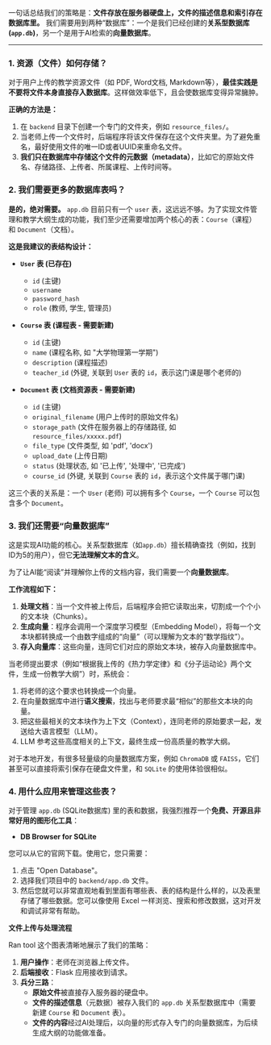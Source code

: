 一句话总结我们的策略是：**文件存放在服务器硬盘上，文件的描述信息和索引存在数据库里。** 我们需要用到两种“数据库”：一个是我们已经创建的**关系型数据库 (`app.db`)**，另一个是用于AI检索的**向量数据库**。

---

### 1. 资源（文件）如何存储？

对于用户上传的教学资源文件（如 PDF, Word文档, Markdown等），**最佳实践是不要将文件本身直接存入数据库**。这样做效率低下，且会使数据库变得异常臃肿。

**正确的方法是：**

1.  在 `backend` 目录下创建一个专门的文件夹，例如 `resource_files/`。
2.  当老师上传一个文件时，后端程序将该文件保存在这个文件夹里。为了避免重名，最好使用文件的唯一ID或者UUID来重命名文件。
3.  **我们只在数据库中存储这个文件的元数据（metadata）**，比如它的原始文件名、存储路径、上传者、所属课程、上传时间等。

### 2. 我们需要更多的数据库表吗？

**是的，绝对需要。** `app.db` 目前只有一个 `user` 表，这远远不够。为了实现文件管理和教学大纲生成的功能，我们至少还需要增加两个核心的表：`Course`（课程）和 `Document`（文档）。

**这是我建议的表结构设计：**

*   **`User` 表 (已存在)**
    *   `id` (主键)
    *   `username`
    *   `password_hash`
    *   `role` (教师, 学生, 管理员)

*   **`Course` 表 (课程表 - **需要新建**)**
    *   `id` (主键)
    *   `name` (课程名称, 如 "大学物理第一学期")
    *   `description` (课程描述)
    *   `teacher_id` (外键, 关联到 `User` 表的 `id`，表示这门课是哪个老师的)

*   **`Document` 表 (文档资源表 - **需要新建**)**
    *   `id` (主键)
    *   `original_filename` (用户上传时的原始文件名)
    *   `storage_path` (文件在服务器上的存储路径, 如 `resource_files/xxxxx.pdf`)
    *   `file_type` (文件类型, 如 'pdf', 'docx')
    *   `upload_date` (上传日期)
    *   `status` (处理状态, 如 '已上传', '处理中', '已完成')
    *   `course_id` (外键, 关联到 `Course` 表的 `id`，表示这个文件属于哪门课)

这三个表的关系是：一个 `User` (老师) 可以拥有多个 `Course`，一个 `Course` 可以包含多个 `Document`。

### 3. 我们还需要“向量数据库”

这是实现AI功能的核心。关系型数据库（如`app.db`）擅长精确查找（例如，找到ID为5的用户），但它**无法理解文本的含义**。

为了让AI能“阅读”并理解你上传的文档内容，我们需要一个**向量数据库**。

**工作流程如下：**
1.  **处理文档**：当一个文件被上传后，后端程序会把它读取出来，切割成一个个小的文本块（Chunks）。
2.  **生成向量**：程序会调用一个深度学习模型（Embedding Model），将每一个文本块都转换成一个由数字组成的“向量”（可以理解为文本的“数学指纹”）。
3.  **存入向量库**：这些向量，连同它们对应的原始文本块，被存入向量数据库中。

当老师提出要求（例如“根据我上传的《热力学定律》和《分子运动论》两个文件，生成一份教学大纲”）时，系统会：
1.  将老师的这个要求也转换成一个向量。
2.  在向量数据库中进行**语义搜索**，找出与老师要求最“相似”的那些文本块的向量。
3.  把这些最相关的文本块作为上下文（Context），连同老师的原始要求一起，发送给大语言模型（LLM）。
4.  LLM 参考这些高度相关的上下文，最终生成一份高质量的教学大纲。

对于本地开发，有很多轻量级的向量数据库方案，例如 `ChromaDB` 或 `FAISS`，它们甚至可以直接将索引保存在硬盘文件里，和 `SQLite` 的使用体验很相似。

### 4. 用什么应用来管理这些表？

对于管理 `app.db` (SQLite数据库) 里的表和数据，我强烈推荐一个**免费、开源且非常好用的图形化工具**：

*   **DB Browser for SQLite**

您可以从它的官网下载。使用它，您只需要：
1.  点击 "Open Database"。
2.  选择我们项目中的 `backend/app.db` 文件。
3.  然后您就可以非常直观地看到里面有哪些表、表的结构是什么样的，以及表里存储了哪些数据。您可以像使用 Excel 一样浏览、搜索和修改数据，这对开发和调试非常有帮助。


**文件上传与处理流程**

Ran tool
这个图表清晰地展示了我们的策略：

1.  **用户操作**：老师在浏览器上传文件。
2.  **后端接收**：Flask 应用接收到请求。
3.  **兵分三路**：
    *   **原始文件**被直接存入服务器的硬盘中。
    *   **文件的描述信息**（元数据）被存入我们的 `app.db` 关系型数据库中（需要新建 `Course` 和 `Document` 表）。
    *   **文件的内容**经过AI处理后，以向量的形式存入专门的向量数据库，为后续生成大纲的功能做准备。

